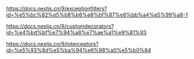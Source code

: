 
https://docs.nestjs.cn/9/exceptionfilters?id=%e5%bc%82%e5%b8%b8%e8%bf%87%e6%bb%a4%e5%99%a8-1


https://docs.nestjs.cn/9/customdecorators?id=%e4%bd%bf%e7%94%a8%e7%ae%a1%e9%81%93


https://docs.nestjs.cn/9/interceptors?id=%e5%93%8d%e5%ba%94%e6%98%a0%e5%b0%84

